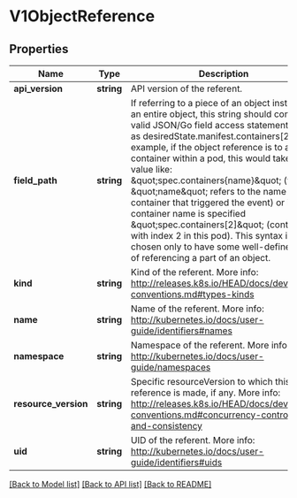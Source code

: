 # V1ObjectReference

## Properties
Name | Type | Description | Notes
------------ | ------------- | ------------- | -------------
**api_version** | **string** | API version of the referent. | [optional] 
**field_path** | **string** | If referring to a piece of an object instead of an entire object, this string should contain a valid JSON/Go field access statement, such as desiredState.manifest.containers[2]. For example, if the object reference is to a container within a pod, this would take on a value like: \&quot;spec.containers{name}\&quot; (where \&quot;name\&quot; refers to the name of the container that triggered the event) or if no container name is specified \&quot;spec.containers[2]\&quot; (container with index 2 in this pod). This syntax is chosen only to have some well-defined way of referencing a part of an object. | [optional] 
**kind** | **string** | Kind of the referent. More info: http://releases.k8s.io/HEAD/docs/devel/api-conventions.md#types-kinds | [optional] 
**name** | **string** | Name of the referent. More info: http://kubernetes.io/docs/user-guide/identifiers#names | [optional] 
**namespace** | **string** | Namespace of the referent. More info: http://kubernetes.io/docs/user-guide/namespaces | [optional] 
**resource_version** | **string** | Specific resourceVersion to which this reference is made, if any. More info: http://releases.k8s.io/HEAD/docs/devel/api-conventions.md#concurrency-control-and-consistency | [optional] 
**uid** | **string** | UID of the referent. More info: http://kubernetes.io/docs/user-guide/identifiers#uids | [optional] 

[[Back to Model list]](../README.md#documentation-for-models) [[Back to API list]](../README.md#documentation-for-api-endpoints) [[Back to README]](../README.md)


